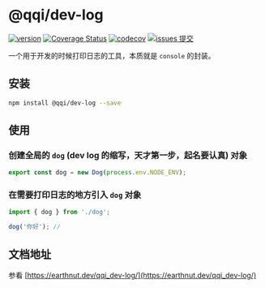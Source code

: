 # @qqi/dev-log

[![version](<https://img.shields.io/npm/v/@qqi/dev-log.svg?logo=npm&logoColor=rgb(0,0,0)&label=版本号&labelColor=rgb(73,73,228)&color=rgb(0,0,0)>)](https://www.npmjs.com/package/@qqi/dev-log) [![Coverage Status](<https://img.shields.io/coverallsCoverage/github/earthnutDev/@qqi/dev-log?logo=coveralls&label=coveralls&labelColor=rgb(12, 244, 39)&color=rgb(0,0,0)>)](https://coveralls.io/github/earthnutDev/@qqi/dev-log?branch=main) [![codecov](<https://img.shields.io/codecov/c/github/earthnutDev/@qqi/dev-log/main?logo=codecov&label=codecov&labelColor=rgb(7, 245, 245)&color=rgb(0,0,0)>)](https://codecov.io/gh/earthnutDev/@qqi/dev-log) [![issues 提交](<https://img.shields.io/badge/issues-提交-rgb(255,0,63)?logo=github>)](https://github.com/earthnutDev/@qqi/dev-log/issues)

一个用于开发的时候打印日志的工具，本质就是 `console` 的封装。

## 安装

```bash
npm install @qqi/dev-log --save
```

## 使用

### 创建全局的 `dog` (dev log 的缩写，天才第一步，起名要认真) 对象

```ts
export const dog = new Dog(process.env.NODE_ENV);
```

### 在需要打印日志的地方引入 `dog` 对象

```ts
import { dog } from './dog';

dog('你好'); //
```

## 文档地址

参看 [https://earthnut.dev/qqi_dev-log/](https://earthnut.dev/qqi_dev-log/)
